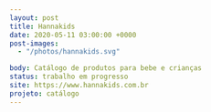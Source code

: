 ```yaml
---
layout: post
title: Hannakids
date: 2020-05-11 03:00:00 +0000
post-images:
  - "/photos/hannakids.svg"

body: Catálogo de produtos para bebe e crianças
status: trabalho em progresso
site: https://www.hannakids.com.br
projeto: catálogo
---
```

